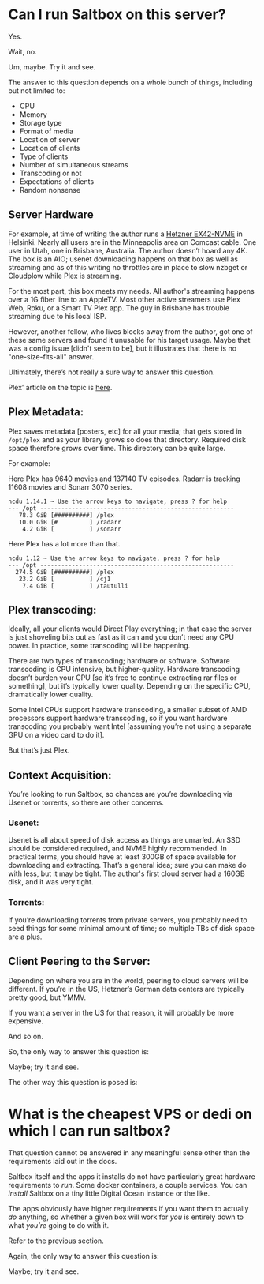 # Can I run Saltbox on this server?

Yes.

Wait, no.

Um, maybe.  Try it and see.

The answer to this question depends on a whole bunch of things, including but not limited to:

- CPU
- Memory
- Storage type
- Format of media
- Location of server
- Location of clients
- Type of clients
- Number of simultaneous streams
- Transcoding or not
- Expectations of clients
- Random nonsense

## Server Hardware

For example, at time of writing the author runs a [Hetzner EX42-NVME](https://www.hetzner.com/dedicated-rootserver/ex42-nvme) in Helsinki.  Nearly all users are in the Minneapolis area on Comcast cable.  One user in Utah, one in Brisbane, Australia.  The author doesn’t hoard any 4K.  The box is an AIO; usenet downloading happens on that box as well as streaming and as of this writing no throttles are in place to slow nzbget or Cloudplow while Plex is streaming.

For the most part, this box meets my needs.  All author's streaming happens over a 1G fiber line to an AppleTV.  Most other active streamers use Plex Web, Roku, or a Smart TV Plex app.  The guy in Brisbane has trouble streaming due to his local ISP.

However, another fellow, who lives blocks away from the author, got one of these same servers and found it unusable for his target usage.  Maybe that was a config issue [didn't seem to be], but it illustrates that there is no "one-size-fits-all" answer.

Ultimately, there’s not really a sure way to answer this question.

Plex’ article on the topic is [here](https://support.plex.tv/articles/200375666-plex-media-server-requirements/).

## Plex Metadata:

Plex saves metadata [posters, etc] for all your media; that gets stored in `/opt/plex` and as your library grows so does that directory.  Required disk space therefore grows over time.  This directory can be quite large.

For example:

Here Plex has 9640 movies and 137140 TV episodes.  Radarr is tracking 11608 movies and Sonarr 3070 series.

```
ncdu 1.14.1 ~ Use the arrow keys to navigate, press ? for help
--- /opt -------------------------------------------------------
   78.3 GiB [##########] /plex
   10.0 GiB [#         ] /radarr
    4.2 GiB [          ] /sonarr
```

Here Plex has a lot more than that.

```
ncdu 1.12 ~ Use the arrow keys to navigate, press ? for help
--- /opt -------------------------------------------------------
  274.5 GiB [##########] /plex
   23.2 GiB [          ] /cj1
    7.4 GiB [          ] /tautulli
```


## Plex transcoding:

Ideally, all your clients would Direct Play everything; in that case the server is just shoveling bits out as fast as it can and you don’t need any CPU power.  In practice, some transcoding will be happening.

There are two types of transcoding; hardware or software.  Software transcoding is CPU intensive, but higher-quality.  Hardware transcoding doesn’t burden your CPU [so it’s free to continue extracting rar files or something], but it’s typically lower quality.  Depending on the specific CPU, dramatically lower quality.

Some Intel CPUs support hardware transcoding, a smaller subset of AMD processors support hardware transcoding, so if you want hardware transcoding you probably want Intel [assuming you’re not using a separate GPU on a video card to do it].

But that’s just Plex.

## Context Acquisition:

You’re looking to run Saltbox, so chances are you’re downloading via Usenet or torrents, so there are other concerns.

### Usenet:

Usenet is all about speed of disk access as things are unrar’ed.  An SSD should be considered required, and NVME highly recommended.  In practical terms, you should have at least 300GB of space available for downloading and extracting.  That’s a general idea; sure you can make do with less, but it may be tight.  The author's first cloud server had a 160GB disk, and it was very tight.

### Torrents:

If you’re downloading torrents from private servers, you probably need to seed things for some minimal amount of time; so multiple TBs of disk space are a plus.

## Client Peering to the Server:

Depending on where you are in the world, peering to cloud servers will be different.  If you’re in the US, Hetzner’s German data centers are typically pretty good, but YMMV.

If you want a server in the US for that reason, it will probably be more expensive.

And so on.

So, the only way to answer this question is:

Maybe; try it and see.

The other way this question is posed is:

# What is the cheapest VPS or dedi on which I can run saltbox?

That question cannot be answered in any meaningful sense other than the requirements laid out in the docs.

Saltbox itself and the apps it installs do not have particularly great hardware requirements to *run*.  Some docker containers, a couple services.  You can *install* Saltbox on a tiny little Digital Ocean instance or the like.

The apps obviously have higher requirements if you want them to actually *do* anything, so whether a given box will work for *you* is entirely down to what *you’re* going to do with it.

Refer to the previous section.

Again, the only way to answer this question is:

Maybe; try it and see.

